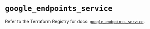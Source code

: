 # `google_endpoints_service`

Refer to the Terraform Registry for docs: [`google_endpoints_service`](https://registry.terraform.io/providers/hashicorp/google-beta/5.43.0/docs/resources/google_endpoints_service).
